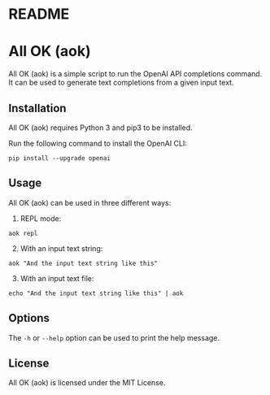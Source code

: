 # README

# All OK (aok)

All OK (aok) is a simple script to run the OpenAI API completions command. It can be used to generate text completions from a given input text.

## Installation

All OK (aok) requires Python 3 and pip3 to be installed.

Run the following command to install the OpenAI CLI:

```
pip install --upgrade openai
```

## Usage

All OK (aok) can be used in three different ways:

1. REPL mode:

```
aok repl
```

2. With an input text string:

```
aok "And the input text string like this"
```

3. With an input text file:

```
echo "And the input text string like this" | aok
```

## Options

The `-h` or `--help` option can be used to print the help message.

## License

All OK (aok) is licensed under the MIT License.

